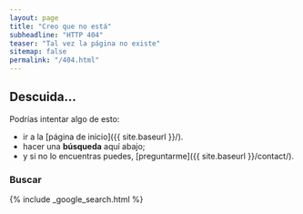 ```yaml
---
layout: page
title: "Creo que no está"
subheadline: "HTTP 404"
teaser: "Tal vez la página no existe"
sitemap: false
permalink: "/404.html"
---
```

## Descuida...

Podrías intentar algo de esto:
- ir a la [página de inicio]({{ site.baseurl }}/). 
- hacer una **búsqueda** aquí abajo;  
- y si no lo encuentras puedes, [preguntarme]({{ site.baseurl }}/contact/).

### Buscar

{% include _google_search.html %}
